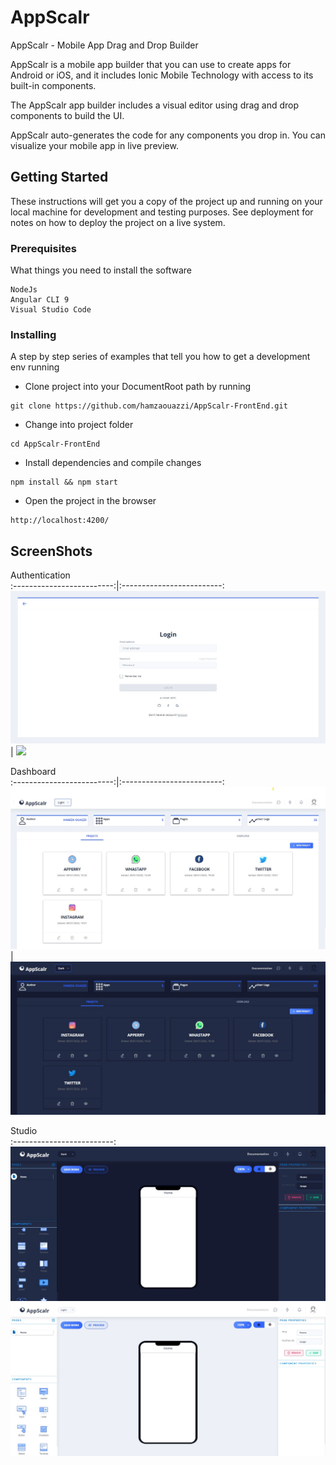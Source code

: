 # AppScalr

AppScalr - Mobile App Drag and Drop Builder

AppScalr is a mobile app builder that you can use to create apps for Android or iOS, and it includes Ionic Mobile Technology with access to its built-in components.

The AppScalr app builder includes a visual editor using drag and drop components to build the UI.

AppScalr auto-generates the code for any components you drop in. You can visualize your mobile app in live preview.



## Getting Started

These instructions will get you a copy of the project up and running on your local machine for development and testing purposes. See deployment for notes on how to deploy the project on a live system.

### Prerequisites

What things you need to install the software

```
NodeJs
Angular CLI 9
Visual Studio Code

```

### Installing

A step by step series of examples that tell you how to get a development env running

* Clone project into your DocumentRoot path by running

```
git clone https://github.com/hamzaouazzi/AppScalr-FrontEnd.git
```
* Change into project folder 

```
cd AppScalr-FrontEnd
```

* Install dependencies and compile changes

```
npm install && npm start
```

* Open the project in the browser 

```
http://localhost:4200/
```
## ScreenShots
Authentication       
:-------------------------:|:-------------------------:
<img src="/src/assets/screenshots/auth/login.jpg"> |  <img src="/src/assets/screenshots/studio/register.jpg">

Dashboard       
:-------------------------:|:-------------------------:
<img src="/src/assets/screenshots/dashboard/light-dashboard.jpg"> |  <img src="/src/assets/screenshots/dashboard/dark-dashboard.jpg">

Studio       
:-------------------------:
<img src="/src/assets/screenshots/studio/2.jpg">
<img src="/src/assets/screenshots/studio/1.jpg">
